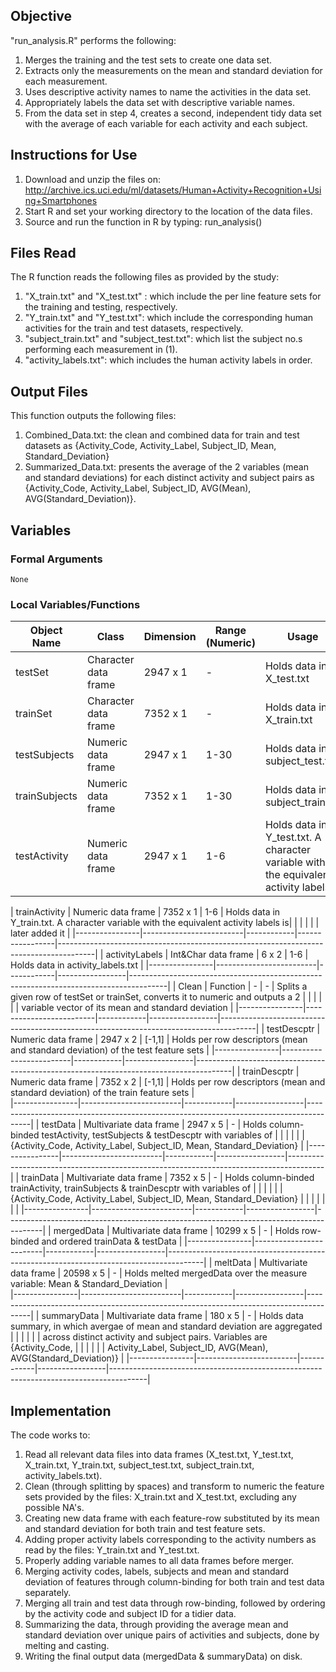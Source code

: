 ## Objective
"run_analysis.R" performs the following:
1. Merges the training and the test sets to create one data set.
2. Extracts only the measurements on the mean and standard deviation for each measurement.
3. Uses descriptive activity names to name the activities in the data set.
4. Appropriately labels the data set with descriptive variable names.
5. From the data set in step 4, creates a second, independent tidy data set with the average of each variable for each activity and each subject.

## Instructions for Use
1. Download and unzip the files on: http://archive.ics.uci.edu/ml/datasets/Human+Activity+Recognition+Using+Smartphones
2. Start R and set your working directory to the location of the data files.
3. Source and run the function in R by typing: run_analysis()

## Files Read
The R function reads the following files as provided by the study:
1. "X_train.txt" and "X_test.txt" : which include the per line feature sets for the training and testing, respectively.
2. "Y_train.txt" and "Y_test.txt": which include the corresponding human activities for the train and test datasets, respectively.
3. "subject_train.txt" and "subject_test.txt": which list the subject no.s performing each measurement in (1).
4. "activity_labels.txt": which includes the human activity labels in order.

## Output Files
This function outputs the following files:
1. Combined_Data.txt: the clean and combined data for train and test datasets as {Activity_Code, Activity_Label, Subject_ID, Mean, Standard_Deviation}
2. Summarized_Data.txt: presents the average of the 2 variables (mean and standard deviations) for each distinct activity and subject pairs as {Activity_Code, Activity_Label, Subject_ID, AVG(Mean), AVG(Standard_Deviation)}.

## Variables
### Formal Arguments
    None
### Local Variables/Functions


| Object Name    | Class                   | Dimension  | Range (Numeric) | Usage                                                                                 |
|----------------|-------------------------|------------|-----------------|---------------------------------------------------------------------------------------|
| testSet        | Character data frame    |  2947 x 1  |        -        | Holds data in X_test.txt                                                              |
| trainSet       | Character data frame    |  7352 x 1  |        -        | Holds data in X_train.txt                                                             |
| testSubjects   | Numeric data frame      |  2947 x 1  |      1-30       | Holds data in subject_test.txt                                                        |
| trainSubjects  | Numeric data frame      |  7352 x 1  |      1-30       | Holds data in subject_train.txt                                                       |
| testActivity   | Numeric data frame      |  2947 x 1  |       1-6       | Holds data in Y_test.txt. A character variable with the equivalent activity labels is |                                                                                | later added to it                                                                     |


| trainActivity  | Numeric data frame      |  7352 x 1  |       1-6       | Holds data in Y_train.txt. A character variable with the equivalent activity labels is|      |                |                         |            |                 | later added it                                                                        |
|----------------|-------------------------|------------|-----------------|---------------------------------------------------------------------------------------|
| activityLabels | Int&Char data frame     |    6 x 2   |       1-6       | Holds data in activity_labels.txt                                                     |
|----------------|-------------------------|------------|-----------------|---------------------------------------------------------------------------------------|
| Clean          | Function                |      -     |        -        | Splits a given row of testSet or trainSet, converts it to numeric and outputs a 2     |
|		 |		           |            |                 | variable vector of its mean and standard deviation                                    |
|----------------|-------------------------|------------|-----------------|---------------------------------------------------------------------------------------|
| testDescptr    | Numeric data frame      |  2947 x 2  |      [-1,1]     | Holds per row descriptors (mean and standard deviation) of the test feature sets      |
|----------------|-------------------------|------------|-----------------|---------------------------------------------------------------------------------------|
| trainDescptr   | Numeric data frame      |  7352 x 2  |      [-1,1]     | Holds per row descriptors (mean and standard deviation) of the train feature sets     |  
|----------------|-------------------------|------------|-----------------|---------------------------------------------------------------------------------------|
| testData       | Multivariate data frame |  2947 x 5  |        -        | Holds column-binded testActivity, testSubjects & testDescptr with variables of        |      |                |                         |            |                 | {Activity_Code, Activity_Label, Subject_ID, Mean, Standard_Deviation}                 |
|----------------|-------------------------|------------|-----------------|---------------------------------------------------------------------------------------|
| trainData      | Multivariate data frame |  7352 x 5  |        -        | Holds column-binded trainActivity, trainSubjects & trainDescptr with variables of     |      |                |                         |            |                 | {Activity_Code, Activity_Label, Subject_ID, Mean, Standard_Deviation}                 |     |                |                         |            |                 |                                                                                       |
|----------------|-------------------------|------------|-----------------|---------------------------------------------------------------------------------------|
| mergedData     | Multivariate data frame |  10299 x 5 |        -        | Holds row-binded and ordered trainData & testData                                     | 
|----------------|-------------------------|------------|-----------------|---------------------------------------------------------------------------------------|
| meltData       | Multivariate data frame |  20598 x 5 |        -        | Holds melted mergedData over the measure variable: Mean & Standard_Deviation          |   
|----------------|-------------------------|------------|-----------------|---------------------------------------------------------------------------------------|
| summaryData    | Multivariate data frame |  180 x 5   |        -        | Holds data summary, in which avergae of mean and standard deviation are aggregated    |      |                |                         |            |                 | across distinct activity and subject pairs. Variables are {Activity_Code,             | 
|                |                         |            |                 | Activity_Label, Subject_ID, AVG(Mean), AVG(Standard_Deviation)}                       |
|----------------|-------------------------|------------|-----------------|---------------------------------------------------------------------------------------|

## Implementation
The code works to:
1. Read all relevant data files into data frames (X_test.txt, Y_test.txt, X_train.txt, Y_train.txt, subject_test.txt, subject_train.txt, activity_labels.txt).
2. Clean (through splitting by spaces) and transform to numeric the feature sets provided by the files: X_train.txt and X_test.txt, excluding any possible NA's.
3. Creating new data frame with each feature-row substituted by its mean and standard deviation for both train and test feature sets.
4. Adding proper activity labels corresponding to the activity numbers as read by the files: Y_train.txt and Y_test.txt.
5. Properly adding variable names to all data frames before merger.
6. Merging activity codes, labels, subjects and mean and standard deviation of features through column-binding for both train and test data separately.
7. Merging all train and test data through row-binding, followed by ordering by the activity code and subject ID for a tidier data.
8. Summarizing the data, through providing the average mean and standard deviation over unique pairs of activities and subjects, done by melting and casting.
9. Writing the final output data (mergedData & summaryData) on disk.

